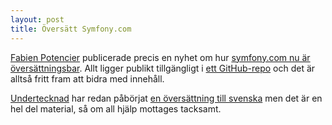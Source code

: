 ```yaml
---
layout: post
title: Översätt Symfony.com
---
```

[Fabien Potencier](https://connect.sensiolabs.com/profile/fabpot) publicerade precis en nyhet om hur [symfony.com nu är översättningsbar](http://symfony.com/blog/the-symfony-com-website-in-your-language). Allt ligger publikt tillgängligt i [ett GitHub-repo](https://github.com/symfony/symfony-marketing) och det är alltså fritt fram att bidra med innehåll.

[Undertecknad](https://connect.sensiolabs.com/profile/tobiassjosten) har redan påbörjat [en översättning till svenska](https://github.com/symfony/symfony-marketing/pull/22) men det är en hel del material, så om all hjälp mottages tacksamt.
